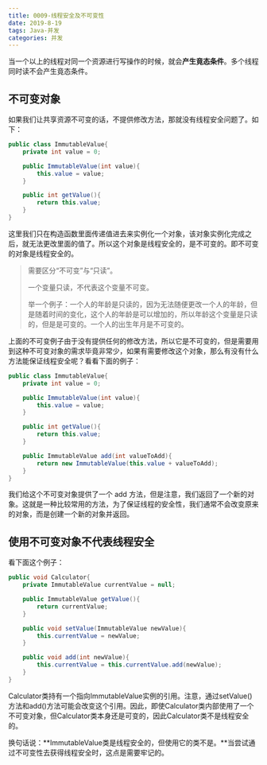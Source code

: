 ```yaml
---
title: 0009-线程安全及不可变性
date: 2019-8-19
tags: Java-并发
categories: 并发
---
```


当一个以上的线程对同一个资源进行写操作的时候，就会**产生竟态条件**。多个线程同时读不会产生竟态条件。



## 不可变对象

如果我们让共享资源不可变的话，不提供修改方法，那就没有线程安全问题了。如下：

```java
public class ImmutableValue{
	private int value = 0;

	public ImmutableValue(int value){
		this.value = value;
	}

	public int getValue(){
		return this.value;
	}
}
```

这里我们只在构造函数里面传递值进去来实例化一个对象，该对象实例化完成之后，就无法更改里面的值了。所以这个对象是线程安全的，是不可变的。即不可变的对象是线程安全的。

> 需要区分“不可变”与“只读”。
>
> 一个变量只读，不代表这个变量不可变。
>
> 举一个例子：一个人的年龄是只读的，因为无法随便更改一个人的年龄，但是随着时间的变化，这个人的年龄是可以增加的，所以年龄这个变量是只读的，但是是可变的。一个人的出生年月是不可变的。



上面的不可变例子由于没有提供任何的修改方法，所以它是不可变的，但是需要用到这种不可变对象的需求毕竟非常少，如果有需要修改这个对象，那么有没有什么方法能保证线程安全呢？看看下面的例子：

```java
public class ImmutableValue{
	private int value = 0;

	public ImmutableValue(int value){
		this.value = value;
	}

	public int getValue(){
		return this.value;
	}

	public ImmutableValue add(int valueToAdd){
		return new ImmutableValue(this.value + valueToAdd);
	}
}
```

我们给这个不可变对象提供了一个 add 方法，但是注意，我们返回了一个新的对象。这就是一种比较常用的方法，为了保证线程的安全性，我们通常不会改变原来的对象，而是创建一个新的对象并返回。



## 使用不可变对象不代表线程安全

看下面这个例子：

```java
public void Calculator{
	private ImmutableValue currentValue = null;

	public ImmutableValue getValue(){
		return currentValue;
	}

	public void setValue(ImmutableValue newValue){
		this.currentValue = newValue;
	}

	public void add(int newValue){
		this.currentValue = this.currentValue.add(newValue);
	}
}
```

Calculator类持有一个指向ImmutableValue实例的引用。注意，通过setValue()方法和add()方法可能会改变这个引用。因此，即使Calculator类内部使用了一个不可变对象，但Calculator类本身还是可变的，因此Calculator类不是线程安全的。

换句话说：**ImmutableValue类是线程安全的，但使用它的类不是。**当尝试通过不可变性去获得线程安全时，这点是需要牢记的。

